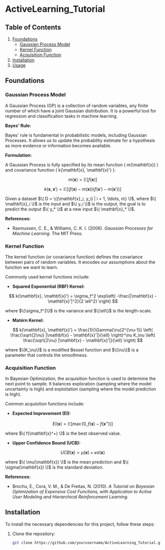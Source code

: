 # ActiveLearning_Tutorial

## Table of Contents
1. [Foundations](#foundations)
    - [Gaussian Process Model](#gaussian-process-model)
    - [Kernel Function](#kernel-function)
    - [Acquisition Function](#acquisition-function)
2. [Installation](#installation)
3. [Usage](#usage)

## Foundations

### Gaussian Process Model

A Gaussian Process (GP) is a collection of random variables, any finite number of which have a joint Gaussian distribution. It is a powerful tool for regression and classification tasks in machine learning.

**Bayes' Rule:**

Bayes' rule is fundamental in probabilistic models, including Gaussian Processes. It allows us to update the probability estimate for a hypothesis as more evidence or information becomes available.

**Formulation:**

A Gaussian Process is fully specified by its mean function \( m(\mathbf{x}) \) and covariance function \( k(\mathbf{x}, \mathbf{x}') \):

$$
m(\mathbf{x}) = \mathbb{E}[f(\mathbf{x})]
$$

$$
k(\mathbf{x}, \mathbf{x}') = \mathbb{E}[(f(\mathbf{x}) - m(\mathbf{x}))(f(\mathbf{x}') - m(\mathbf{x}'))]
$$

Given a dataset $\( D = \{(\mathbf{x}_i, y_i) | i = 1, \ldots, n\} \)$, where $\( \mathbf{x}_i \)$ is the input and $\( y_i \)$ is the output, the goal is to predict the output $\( y_* \)$ at a new input $\( \mathbf{x}_* \)$.

**References:**
- Rasmussen, C. E., & Williams, C. K. I. (2006). *Gaussian Processes for Machine Learning*. The MIT Press.

### Kernel Function

The kernel function (or covariance function) defines the covariance between pairs of random variables. It encodes our assumptions about the function we want to learn.

Commonly used kernel functions include:

- **Squared Exponential (RBF) Kernel:**

$$
k(\mathbf{x}, \mathbf{x}') = \sigma_f^2 \exp\left( -\frac{|\mathbf{x} - \mathbf{x}'|^2}{2 \ell^2} \right)
$$

  where $\(\sigma_f^2\)$ is the variance and $\(\ell\)$ is the length-scale.

- **Matérn Kernel:**

$$
k(\mathbf{x}, \mathbf{x}') = \frac{1}{\Gamma(\nu)2^{\nu-1}} \left( \frac{\sqrt{2\nu} |\mathbf{x} - \mathbf{x}'|}{\ell} \right)^\nu K_\nu \left( \frac{\sqrt{2\nu} |\mathbf{x} - \mathbf{x}'|}{\ell} \right)
$$

  where $\(K_\nu\)$ is a modified Bessel function and $\(\nu\)$ is a parameter that controls the smoothness.

### Acquisition Function

In Bayesian Optimization, the acquisition function is used to determine the next point to sample. It balances exploration (sampling where the model uncertainty is high) and exploitation (sampling where the model prediction is high).

Common acquisition functions include:

- **Expected Improvement (EI):**

$$
EI(\mathbf{x}) = \mathbb{E}[\max(0, f(\mathbf{x}) - f(\mathbf{x}^+))]
$$

  where $\( f(\mathbf{x}^+) \)$ is the best observed value.

- **Upper Confidence Bound (UCB):**

$$
UCB(\mathbf{x}) = \mu(\mathbf{x}) + \kappa \sigma(\mathbf{x})
$$

  where $\( \mu(\mathbf{x}) \)$ is the mean prediction and $\( \sigma(\mathbf{x}) \)$ is the standard deviation.

**References:**
- Brochu, E., Cora, V. M., & De Freitas, N. (2010). *A Tutorial on Bayesian Optimization of Expensive Cost Functions, with Application to Active User Modeling and Hierarchical Reinforcement Learning*.

## Installation

To install the necessary dependencies for this project, follow these steps:

1. Clone the repository:
   ```bash
   git clone https://github.com/yourusername/ActiveLearning_Tutorial.git
